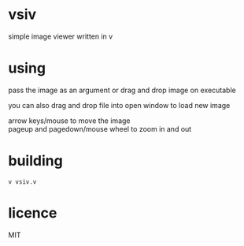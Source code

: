 # vsiv
simple image viewer written in v  

# using
pass the image as an argument or drag and drop image on executable  

you can also drag and drop file into open window to load new image  

arrow keys/mouse to move the image  
pageup and pagedown/mouse wheel to zoom in and out  

# building
```
v vsiv.v
```

# licence
MIT
